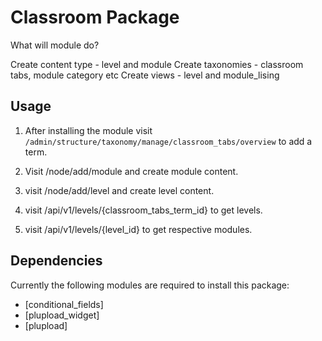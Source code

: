 # Classroom Package

What will module do?

Create content type - level and module
Create taxonomies - classroom tabs, module category etc
Create views - level and module_lising

## Usage

1. After installing the module visit `/admin/structure/taxonomy/manage/classroom_tabs/overview` to
add a term.

2. Visit /node/add/module and create module content.

3. visit /node/add/level and create level content.

4. visit /api/v1/levels/{classroom_tabs_term_id} to get levels.

5. visit /api/v1/levels/{level_id} to get respective modules.

## Dependencies

Currently the following modules are required to install this package:

  * [conditional_fields]
  * [plupload_widget]
  * [plupload]